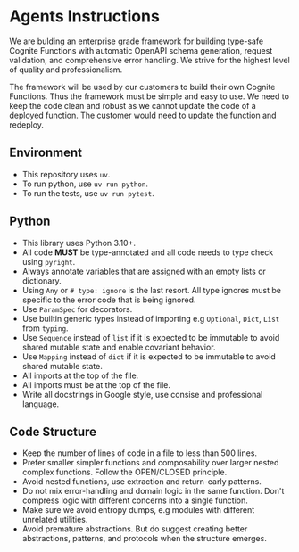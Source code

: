 # Agents Instructions

We are bulding an enterprise grade framework for building type-safe
Cognite Functions with automatic OpenAPI schema generation, request
validation, and comprehensive error handling. We strive for the highest
level of quality and professionalism.

The framework will be used by our customers to build their own Cognite
Functions. Thus the framework must be simple and easy to use. We need to
keep the code clean and robust as we cannot update the code of a
deployed function. The customer would need to update the function and
redeploy.

## Environment

- This repository uses `uv`.
- To run python, use `uv run python`.
- To run the tests, use `uv run pytest`.

## Python

- This library uses Python 3.10+.
- All code **MUST** be type-annotated and all code needs to type check using `pyright`.
- Always annotate variables that are assigned with an empty lists or dictionary.
- Using `Any` or `# type: ignore` is the last resort. All type ignores must be specific to the error code that is being ignored.
- Use `ParamSpec` for decorators.
- Use builtin generic types instead of importing e.g `Optional`, `Dict`, `List` from `typing`.
- Use `Sequence` instead of `list` if it is expected to be immutable to avoid shared mutable state and enable covariant behavior.
- Use `Mapping` instead of `dict` if it is expected to be immutable to avoid shared mutable state.
- All imports at the top of the file.
- All imports must be at the top of the file.
- Write all docstrings in Google style, use consise and professional language.

## Code Structure

- Keep the number of lines of code in a file to less than 500 lines.
- Prefer smaller simpler functions and composability over larger nested complex functions. Follow the OPEN/CLOSED principle.
- Avoid nested functions, use extraction and return-early patterns.
- Do not mix error-handling and domain logic in the same function. Don't compress logic with different concerns into a single function.
- Make sure we avoid entropy dumps, e.g modules with different unrelated utilities.
- Avoid premature abstractions. But do suggest creating better abstractions, patterns, and protocols when the structure emerges.
